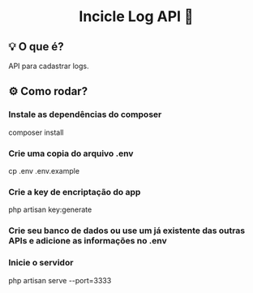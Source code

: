 <h1 align="center">Incicle Log API 📜</h1>

## 💡 O que é?
API para cadastrar logs.

## ⚙️ Como rodar?

### Instale as dependências do composer
composer install

### Crie uma copia do arquivo .env
cp .env .env.example

### Crie a key de encriptação do app
php artisan key:generate

### Crie seu banco de dados ou use um já existente das outras APIs e adicione as informações no .env

### Inicie o servidor
php artisan serve --port=3333
